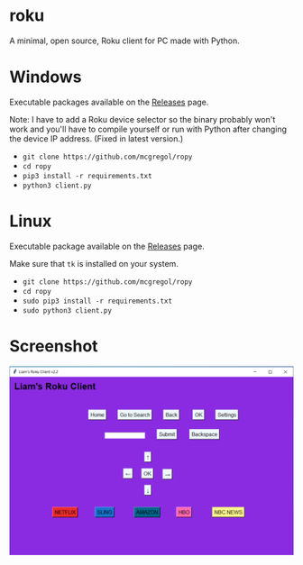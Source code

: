 # roku
A minimal, open source, Roku client for PC made with Python.

# Windows
Executable packages available on the [Releases](https://github.com/mcgregol/ropy/releases) page.

Note: I have to add a Roku device selector so the binary probably won't work and you'll have to compile yourself or run with Python after changing the device IP address. (Fixed in latest version.)

- `git clone https://github.com/mcgregol/ropy`
- `cd ropy`
- `pip3 install -r requirements.txt`
- `python3 client.py`

# Linux
Executable package available on the [Releases](https://github.com/mcgregol/ropy/releases) page.

Make sure that `tk` is installed on your system.

- `git clone https://github.com/mcgregol/ropy`
- `cd ropy`
- `sudo pip3 install -r requirements.txt`
- `sudo python3 client.py`

# Screenshot
![screenshot](https://github.com/mcgregol/ropy/blob/main/Screenshot%202020-12-22%20225325.png)
